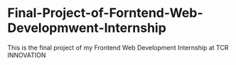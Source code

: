 # Final-Project-of-Forntend-Web-Developmwent-Internship
This is the final project of my Frontend Web Development Internship at TCR INNOVATION
